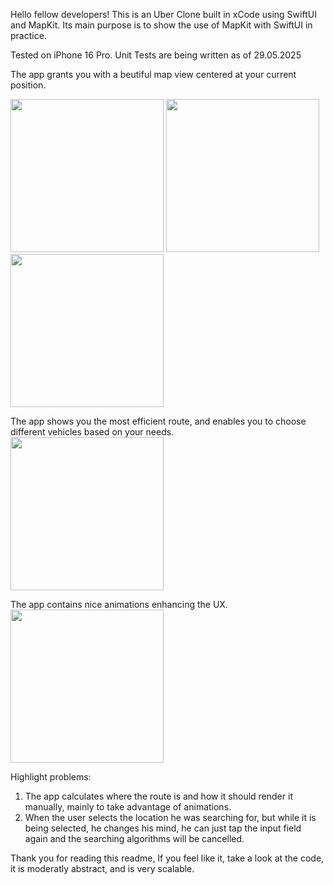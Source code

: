 Hello fellow developers!
This is an Uber Clone built in xCode using SwiftUI and MapKit.
Its main purpose is to show the use of MapKit with SwiftUI in practice.

Tested on iPhone 16 Pro.
Unit Tests are being written as of 29.05.2025

The app grants you with a beutiful map view centered at your current position.

<img src="https://github.com/user-attachments/assets/9b5bb0eb-fc8c-4818-8048-768cb7ef74dc" width="245">

<img src="[https://github.com/user-attachments/assets/9b5bb0eb-fc8c-4818-8048-768cb7ef74dc](https://github.com/user-attachments/assets/06279e21-dbcb-4e03-8241-37be0aefda27)" width="245">
<img src="https://github.com/user-attachments/assets/4c75da2f-5d04-47d6-8904-8b4e1960b3c5" width="245">

The app shows you the most efficient route, and enables you to choose different vehicles based on your needs.
<img src="https://github.com/user-attachments/assets/0cc0b82f-69d1-4145-8925-9afd217a910b" width="245">

The app contains nice animations enhancing the UX.
<img src="https://github.com/user-attachments/assets/e5235f60-7c7b-460d-8987-d790fc5cb45d" width="245">

Highlight problems:
1. The app calculates where the route is and how it should render it manually, mainly to take advantage of animations.
2. When the user selects the location he was searching for, but while it is being selected, he changes his mind, he can just
   tap the input field again and the searching algorithms will be cancelled.

Thank you for reading this readme, If you feel like it, take a look at the code, it is moderatly abstract, and is very scalable.

